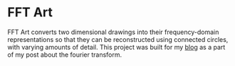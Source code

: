 # FFT Art

FFT Art converts two dimensional drawings into their frequency-domain representations so that they can be reconstructed using connected circles, with varying amounts of detail. This project was built for my [blog](https://dadabo.dev) as a part of my post about the fourier transform.